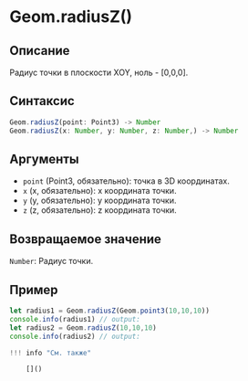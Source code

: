 # Geom.radiusZ()

## Описание
Радиус точки в плоскости XOY, ноль - [0,0,0].

## Синтаксис
```javascript
Geom.radiusZ(point: Point3) -> Number
Geom.radiusZ(x: Number, y: Number, z: Number,) -> Number
```

## Аргументы
- `point` (Point3, обязательно): точка в 3D координатах.
- `x` (x, обязательно): x координата точки.
- `y` (y, обязательно): y координата точки.
- `z` (z, обязательно): z координата точки.

## Возвращаемое значение
`Number`: Радиус точки.

## Пример
```javascript linenums="1"
let radius1 = Geom.radiusZ(Geom.point3(10,10,10))
console.info(radius1) // output:
let radius2 = Geom.radiusZ(10,10,10)
console.info(radius2) // output:

!!! info "См. также"

    []()

